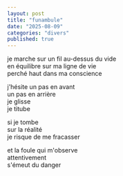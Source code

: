 ```yaml
---
layout: post
title: "funambule"
date: "2025-08-09"
categories: "divers"
published: true
---
```


je marche sur un fil au-dessus du vide  
en équilibre sur ma ligne de vie  
perché haut dans ma conscience  

j'hésite un pas en avant  
un pas en arrière  
je glisse  
je titube  

si je tombe  
sur la réalité  
je risque de me fracasser  

et la foule qui m'observe  
attentivement  
s'émeut du danger  
